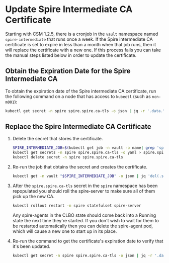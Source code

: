 # Update Spire Intermediate CA Certificate

Starting with CSM 1.2.5, there is a cronjob in the `vault` namespace named
`spire-intermediate` that runs once a week. If the Spire intermediate CA
certificate is set to expire in less than a month when that job runs, then it
will replace the certificate with a new one. If this process fails you can
take the manual steps listed below in order to update the certificate.

## Obtain the Expiration Date for the Spire Intermediate CA

To obtain the expiration date of the Spire intermediate CA certificate, run the
following command on a node that has access to `kubectl` (such as `ncn-m001`):

```bash
kubectl get secret -n spire spire.spire.ca-tls -o json | jq -r '.data."tls.crt" | @base64d' | openssl x509 -noout -enddate
```

## Replace the Spire Intermediate CA Certificate

1. Delete the secret that stores the certificate.

   ```bash
   SPIRE_INTERMEDIATE_JOB=$(kubectl get job -n vault -o name| grep 'spire-intermediate' | tail -n1)
   kubectl get secrets -n spire spire.spire.ca-tls -o yaml > spire.spire.ca-tls.yaml.bak
   kubectl delete secret -n spire spire.spire.ca-tls
   ```

1. Re-run the job that obtains the secret and creates the certificate.

   ```bash
   kubectl get -n vault "$SPIRE_INTERMEDIATE_JOB" -o json | jq 'del(.spec.selector,.spec.template.metadata.labels)' | kubectl replace --force -f -
   ```

1. After the `spire.spire.ca-tls` secret in the `spire` namespace has been
   repopulated you should roll the spire-server to make sure all of them pick up
   the new CA.

   ```bash
   kubectl rollout restart -n spire statefulset spire-server
   ```

   Any spire-agents in the CLBO state should come back into a Running state the
   next time they're started. If you don't wish to wait for them to be restarted
   automatically then you can delete the spire-agent pod, which will cause a new
   one to start up in its place.

1. Re-run the command to get the certificate's expiration date to verify that
   it's been updated.

   ```bash
   kubectl get secret -n spire spire.spire.ca-tls -o json | jq -r '.data."tls.crt" | @base64d' | openssl x509 -noout -enddate
   ```
